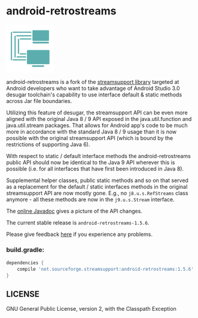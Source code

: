 # android-retrostreams

![](art/streamsupport-sf.png)

android-retrostreams is a fork of the [streamsupport library](https://sourceforge.net/projects/streamsupport/)
targeted at Android developers who want to take advantage of Android Studio 3.0 desugar toolchain's
capability to use interface default & static methods across Jar file boundaries.

Utilizing this feature of desugar, the streamsupport API can be even more aligned with the original
Java 8 / 9 API exposed in the java.util.function and java.util.stream packages. That allows for Android
app's code to be much more in accordance with the standard Java 8 / 9 usage than it is now possible with the
original streamsupport API (which is bound by the restrictions of supporting Java 6).

With respect to static / default interface methods the android-retrostreams public API should now be
identical to the Java 9 API wherever this is possible (i.e. for all interfaces that have first been
introduced in Java 8).

Supplemental helper classes, public static methods and so on that served as a replacement for the
default / static interfaces methods in the original streamsupport API are now mostly gone.
E.g., no `j8.u.s.RefStreams` class anymore - all these methods are now in the `j9.u.s.Stream` interface.

The [online Javadoc](https://retrostreams.github.io/android-retrostreams/apidocs/index.html) gives a
picture of the API changes.

The current stable release is `android-retrostreams-1.5.6`.

Please give feedback [here](https://github.com/retrostreams/android-retrostreams/issues) if you experience
any problems.


### build.gradle:

```gradle
dependencies {
    compile 'net.sourceforge.streamsupport:android-retrostreams:1.5.6'
}
```

## LICENSE

GNU General Public License, version 2, with the Classpath Exception
